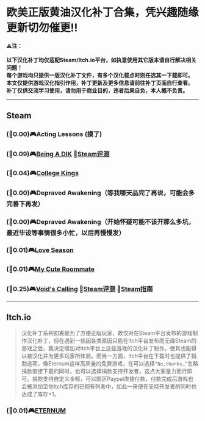 # 欧美正版黄油汉化补丁合集，凭兴趣随缘更新切勿催更:bangbang:
**:warning:注：<br>
<br>以下汉化补丁均仅适配Steam/Itch.io平台，如执意使用其它版本请自行解决相关问题！
<br>每个游戏均只提供一版汉化补丁文件，有多个汉化载点时则任选其一下载即可。
<br>本文仅提供游戏汉化指引作用，补丁更新及更多信息请前往补丁页面自行查看。
<br>补丁仅供交流学习使用，请勿用于商业目的，违者后果自负，本人概不负责。**
***
## Steam
### (:bell:0.00):video_game:Acting Lessons (摸了)
### (:bell:0.09):video_game:[Being A DIK](https://github.com/Vetoyi/CN_Patch.Being_A_DIK) :speech_balloon:[Steam评测](https://steamcommunity.com/profiles/76561199398077224/recommended/1126320/)
### (:bell:0.04):video_game:[College Kings](https://github.com/Vetoyi/CN_Patch.College_Kings)
### (:bell:0.00):video_game:Depraved Awakening（等我哪天品完了再说，可能会多完善下再发）
### (:bell:0.00):video_game:Depraved Awakening（开始怀疑可能不该开那么多坑，最近毕设等事情很多小忙，以后再慢慢发）
### (:bell:0.01):video_game:[Love Season](https://github.com/Vetoyi/CN_Patch.Love_Season)
### (:bell:0.01):video_game:[My Cute Roommate](https://steamcommunity.com/id/Vetoy/recommended/1276610/)
### (:bell:0.25):video_game:[Void's Calling](https://github.com/Vetoyi/CN_Patch.Voids_Calling_ep.1) :speech_balloon:[Steam评测](https://steamcommunity.com/id/Vetoy/recommended/1212020/) :speech_balloon:[Steam指南](https://steamcommunity.com/sharedfiles/filedetails/?id=2783923883)
***
## Itch.io
> 汉化补丁系列初衷是为了方便正版玩家，故仅对在Steam平台发布的游戏制作汉化补丁，但在遇到一些因各类原因只能在Itch平台发布而无缘Steam的游戏之后，我决定增加对Itch平台上这些游戏的汉化补丁制作，使其也能得以被汉化并为更多玩家所体验。而另一方面，Itch平台在下载时也提供了捐助选项，像Eternum这样高质量的免费游戏，在可以选择`“No,thanks…”`忽略捐款直接下载的同时，也可以选择捐款支持开发者，这点大家量力而行即可。捐款支持自定义金额，可以国区Paypal直接付款，付款完成后游戏也会被添加至你Itch库存的已拥有列表中，如此一来便在支持开发者的同时也达成了库存+1。
### (:bell:0.01):video_game:[ETERNUM](https://github.com/Vetoyi/CN_Patch.ETERNUM)
